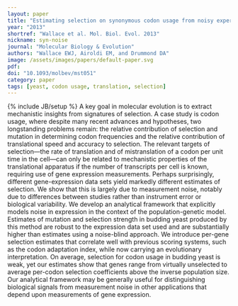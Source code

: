 ```yaml
---
layout: paper
title: "Estimating selection on synonymous codon usage from noisy experimental data"
year: "2013"
shortref: "Wallace et al. Mol. Biol. Evol. 2013"
nickname: syn-noise
journal: "Molecular Biology & Evolution"
authors: "Wallace EWJ, Airoldi EM, and Drummond DA"
image: /assets/images/papers/default-paper.svg
pdf: 
doi: "10.1093/molbev/mst051"
category: paper
tags: [yeast, codon usage, translation, selection]
---
```

{% include JB/setup %}
A key goal in molecular evolution is to extract mechanistic insights from signatures of selection. A case study is codon usage, where despite many recent advances and hypotheses, two longstanding problems remain: the relative contribution of selection and mutation in determining codon frequencies and the relative contribution of translational speed and accuracy to selection. The relevant targets of selection—the rate of translation and of mistranslation of a codon per unit time in the cell—can only be related to mechanistic properties of the translational apparatus if the number of transcripts per cell is known, requiring use of gene expression measurements. Perhaps surprisingly, different gene-expression data sets yield markedly different estimates of selection. We show that this is largely due to measurement noise, notably due to differences between studies rather than instrument error or biological variability. We develop an analytical framework that explicitly models noise in expression in the context of the population-genetic model. Estimates of mutation and selection strength in budding yeast produced by this method are robust to the expression data set used and are substantially higher than estimates using a noise-blind approach. We introduce per-gene selection estimates that correlate well with previous scoring systems, such as the codon adaptation index, while now carrying an evolutionary interpretation. On average, selection for codon usage in budding yeast is weak, yet our estimates show that genes range from virtually unselected to average per-codon selection coefficients above the inverse population size. Our analytical framework may be generally useful for distinguishing biological signals from measurement noise in other applications that depend upon measurements of gene expression.